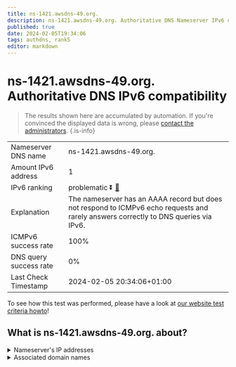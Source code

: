 ```yaml
---
title: ns-1421.awsdns-49.org.
description: ns-1421.awsdns-49.org. Authoritative DNS Nameserver IPv6 compatibility
published: true
date: 2024-02-05T19:34:06
tags: authdns, rank5
editor: markdown
---
```


# ns-1421.awsdns-49.org. Authoritative DNS IPv6 compatibility

> The results shown here are accumulated by automation. If you're convinced the displayed data is wrong, please [contact the administrators](/howto/chat). 
{.is-info}




|   |   |
| - | - |
| Nameserver DNS name | ns-1421.awsdns-49.org.
| Amount IPv6 address | 1
| IPv6 ranking | problematic :arrow_double_down: [🔗](/howto/ranking) |
| Explanation | The nameserver has an AAAA record but does not respond to ICMPv6 echo requests and rarely answers correctly to DNS queries via IPv6. |
| ICMPv6 success rate | 100%|
| DNS query success rate | 0% |
| Last Check Timestamp | 2024-02-05 20:34:06+01:00 |

To see how this test was performed, please have a look at [our website test criteria howto](/howto/testcriteria/authdns)!


## What is ns-1421.awsdns-49.org. about?




<details>
<summary>Nameserver's IP addresses</summary>

2600:9000:5305:8d00::1

</details>



<details>
<summary>Associated domain names</summary>

www.ign.com

</details>
